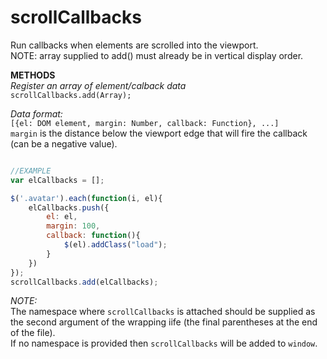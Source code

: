scrollCallbacks
===============

Run callbacks when elements are scrolled into the viewport.  
NOTE: array supplied to add() must already be in vertical display order.  

**METHODS**  
*Register an array of element/calback data*  
`scrollCallbacks.add(Array);`

*Data format:*  
`[{el: DOM element, margin: Number, callback: Function}, ...]`  
`margin` is the distance below the viewport edge that will fire the callback (can be a negative value).


```javascript

//EXAMPLE
var elCallbacks = [];

$('.avatar').each(function(i, el){
	elCallbacks.push({
		el: el,
		margin: 100,
		callback: function(){
			$(el).addClass("load");
		}
	})
});
scrollCallbacks.add(elCallbacks);
```

*NOTE:*  
The namespace where `scrollCallbacks` is attached should be supplied as the second argument of the wrapping iife (the final parentheses at the end of the file).   
If no namespace is provided then `scrollCallbacks` will be added to `window`.